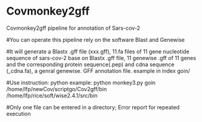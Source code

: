 # Covmonkey2gff
Covmonkey2gff pipeline for annotation of Sars-cov-2 

#You can operate this pipeline rely on the software Blast and Genewise

#It will generate a Blastx .gff file (xxx.gff), 11.fa files of 11 gene nucleotide sequence of sars-cov-2 base on Blastx .gff file, 11 genewise
.gff of 11 genes and the corresponding protein sequence(.pep) and cdna sequence (_cdna.fa), a genral genewise. GFF annotation file.
example in index goin/

#Use instruction:
python <your indir> <your path of blastx> <your path of genewise>
example:  python monkey3.py goin /home/lfp/newCov/scriptgo/Cov2gff/bin /home/lfp/rice/soft/wise2.4.1/src/bin

#Only one file can be entered in a directory; Error report for repeated execution
